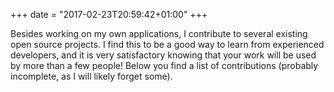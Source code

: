 +++
date = "2017-02-23T20:59:42+01:00"
+++

Besides working on my own applications, I contribute to several
existing open source projects. I find this to be a good way to learn
from experienced developers, and it is very satisfactory knowing that
your work will be used by more than a few people! Below you find a
list of contributions (probably incomplete, as I will likely forget
some).

